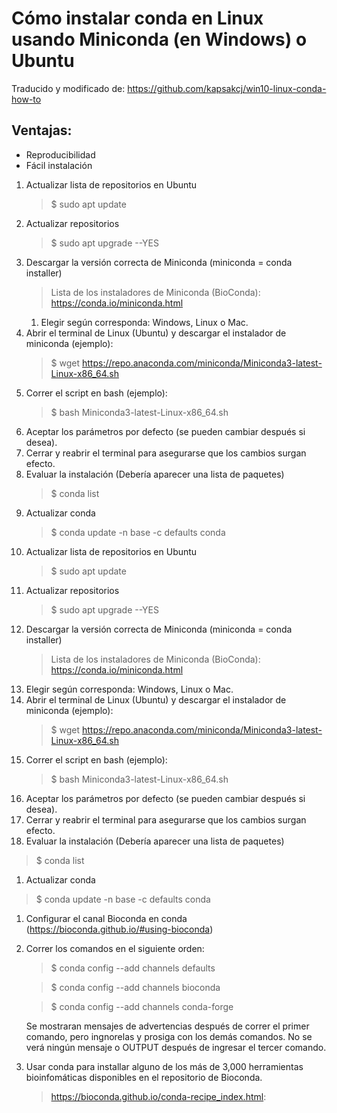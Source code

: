 # Cómo instalar conda en Linux usando Miniconda (en Windows) o Ubuntu
Traducido y modificado de: https://github.com/kapsakcj/win10-linux-conda-how-to
## Ventajas:

 - Reproducibilidad
 - Fácil instalación

1. Actualizar lista de  repositorios en Ubuntu
	> $ sudo apt update
1. Actualizar repositorios
	> $ sudo apt upgrade --YES
1. Descargar la versión correcta de Miniconda (miniconda = conda installer) 
	> Lista de los instaladores de Miniconda (BioConda): https://conda.io/miniconda.html
	1. Elegir según corresponda: Windows, Linux o Mac.
1. Abrir el terminal de Linux (Ubuntu) y descargar el instalador de miniconda (ejemplo):
	>$ wget https://repo.anaconda.com/miniconda/Miniconda3-latest-Linux-x86_64.sh
1. Correr el script en bash (ejemplo):
	>$ bash Miniconda3-latest-Linux-x86_64.sh
1. Aceptar los parámetros por defecto (se pueden cambiar después si desea).
1. Cerrar y reabrir el terminal para asegurarse que los cambios surgan efecto.
1. Evaluar la instalación (Debería aparecer una lista de paquetes)
	> $ conda list
1. Actualizar conda
	> $ conda update -n base -c  defaults conda
1. Actualizar lista de  repositorios en Ubuntu
	> $ sudo apt update
1. Actualizar repositorios
	> $ sudo apt upgrade --YES
1. Descargar la versión correcta de Miniconda (miniconda = conda installer) 
	> Lista de los instaladores de Miniconda (BioConda): https://conda.io/miniconda.html
1. Elegir según corresponda: Windows, Linux o Mac.
1. Abrir el terminal de Linux (Ubuntu) y descargar el instalador de miniconda (ejemplo):
	>$ wget https://repo.anaconda.com/miniconda/Miniconda3-latest-Linux-x86_64.sh
1. Correr el script en bash (ejemplo):
	>$ bash Miniconda3-latest-Linux-x86_64.sh
1. Aceptar los parámetros por defecto (se pueden cambiar después si desea).
1. Cerrar y reabrir el terminal para asegurarse que los cambios surgan efecto.
1. Evaluar la instalación (Debería aparecer una lista de paquetes)
> $ conda list
1. Actualizar conda
> $ conda update -n base -c  defaults conda
1. Configurar el canal Bioconda en conda (https://bioconda.github.io/#using-bioconda)
1. Correr los comandos en el siguiente orden:
	> $ conda config --add channels defaults

	> $ conda config --add channels bioconda

	> $ conda config --add channels conda-forge

	Se mostraran mensajes de advertencias después de correr el primer comando, pero ingnorelas y prosiga con los demás comandos.
	No se verá ningún mensaje o OUTPUT después de ingresar el tercer comando.
1. Usar conda para installar alguno de los más de 3,000 herramientas bioinfomáticas disponibles en el repositorio de Bioconda.
	> https://bioconda.github.io/conda-recipe_index.html:
